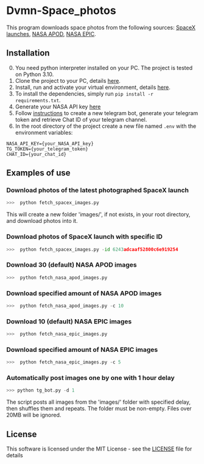 # Dvmn-Space_photos
This program downloads space photos from the following sources: [SpaceX launches](https://docs.spacexdata.com/), [NASA APOD](https://apod.nasa.gov/apod/), [NASA EPIC](https://epic.gsfc.nasa.gov/).

## Installation
0. You need python interpreter installed on your PС. The project is tested on Python 3.10.
1. Clone the project to your PC, details [here](https://docs.github.com/en/repositories/creating-and-managing-repositories/cloning-a-repository).
2. Install, run and activate your virtual environment, details [here](https://docs.python-guide.org/dev/virtualenvs/).
3. To install the dependencies, simply run ```pip install -r requirements.txt```.
4. Generate your NASA API key [here](https://api.nasa.gov/) 
5. Follow [instructions](https://sitogon.ru/blog/252-kak-sozdat-telegram-bot-poluchit-ego-token-i-chat-id) to create a new telegram bot, generate your telegram token and retrieve Chat ID of your telegram channel.
6. In the root directory of the project create a new file named `.env` with the environment variables:
```
NASA_API_KEY={your_NASA_API_key}
TG_TOKEN={your_telegram_token}
CHAT_ID={your_chat_id}
```

## Examples of use

### Download photos of the latest photographed SpaceX launch
```python
>>>  python fetch_spacex_images.py
```
This will create a new folder 'images/', if not exists, in your root directory, and download photos into it.

### Download photos of SpaceX launch with specific ID
```python
>>>  python fetch_spacex_images.py -id 6243adcaaf52800c6e919254
```

### Download 30 (default) NASA APOD images
```python
>>>  python fetch_nasa_apod_images.py
```

### Download specified amount of NASA APOD images
```python
>>>  python fetch_nasa_apod_images.py -c 10
```

### Download 10 (default) NASA EPIC images
```python
>>>  python fetch_nasa_epic_images.py
```

### Download specified amount of NASA EPIC images
```python
>>>  python fetch_nasa_epic_images.py -c 5
```

### Automatically post images one by one with 1 hour delay
```python
>>> python tg_bot.py -d 1
```
The script posts all images from the 'images/' folder with specified delay, then shuffles them and repeats.
The folder must be non-empty.
Files over 20MB will be ignored.

## License
This software is licensed under the MIT License - see the [LICENSE](https://github.com/vdesyatke/Dvmn-Weather/blob/master/LICENSE) file for details
